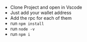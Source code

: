 - Clone Project and open in Vscode
- Just add your wallet address
- Add the rpc for each of them
- run `npm install `
- run `node -v`
- run `npm i`
